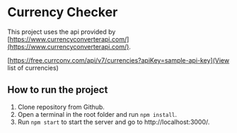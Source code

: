 # Currency Checker

This project uses the api provided by [https://www.currencyconverterapi.com/](https://www.currencyconverterapi.com/).

[https://free.currconv.com/api/v7/currencies?apiKey=sample-api-key](View list of currencies)

## How to run the project

1. Clone repository from Github.
2. Open a terminal in the root folder and run `npm install`.
3. Run `npm start` to start the server and go to http://localhost:3000/.